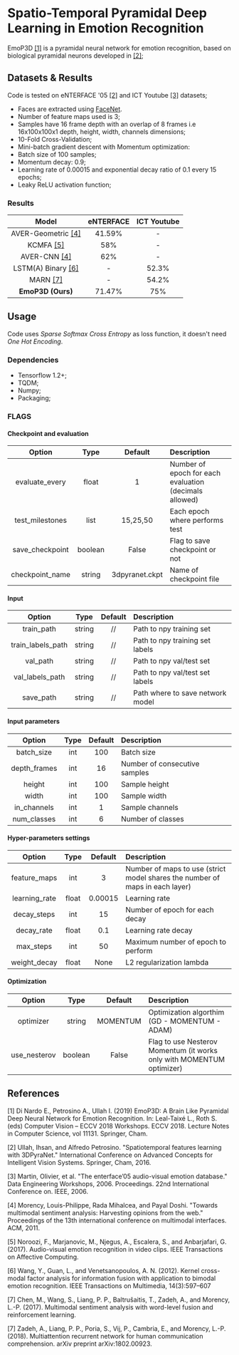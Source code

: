 # Spatio-Temporal Pyramidal Deep Learning in Emotion Recognition 

EmoP3D [[1]](#1) is a pyramidal neural network for emotion recognition, based on biological pyramidal neurons developed in [[2]](#2);

## Datasets & Results

Code is tested on eNTERFACE '05 [[2]](#2) and ICT Youtube [[3]](#3) datasets;

*   Faces are extracted using [FaceNet](https://github.com/davidsandberg/facenet).
*   Number of feature maps used is 3;
*   Samples have 16 frame depth with an overlap of
    8 frames i.e 16x100x100x1 depth, height, width, channels dimensions;
*   10-Fold Cross-Validation;
*   Mini-batch gradient descent with Momentum
    optimization:
*   Batch size of 100 samples;
*   Momentum decay: 0.9;
*   Learning rate of 0.00015 and exponential decay ratio of 0.1 every 15 epochs;
*   Leaky ReLU activation function;


### Results

|      Model     | eNTERFACE | ICT Youtube |
|:--------------:|:---------:|:-----------:|
| AVER-Geometric [[4]](#4) |   41.59%  |      -      |
|      KCMFA [[5]](#5)     |    58%    |      -      |
|    AVER-CNN [[4]](#4)    |    62%    |      -      |
| LSTM(A) Binary [[6]](#6) |     -     |    52.3%    |
|      MARN [[7]](#7)     |     -     |    54.2%    |
|  **EmoP3D (Ours)** |   71.47%  |     75%     |

## Usage

Code uses *Sparse Softmax Cross Entropy* as loss function, it doesn't need *One Hot Encoding*.

### Dependencies

*   Tensorflow 1.2+;
*   TQDM;
*   Numpy;
*   Packaging;

### FLAGS

#### Checkpoint and evaluation

|      Option     |   Type  |     Default    |                       Description                      |
|:---------------:|:-------:|:--------------:|:-------------------------------------------------------|
|  evaluate_every |  float  |        1       | Number of epoch for each evaluation (decimals allowed) |
| test_milestones |   list  |    15,25,50    | Each epoch where performs test                         |
| save_checkpoint | boolean |      False     | Flag to save checkpoint or not                         |
| checkpoint_name |  string | 3dpyranet.ckpt | Name of checkpoint file                                   |


#### Input

|       Option      |  Type  | Default |            Description           |
|:-----------------:|:------:|:-------:|:---------------------------------|
|     train_path    | string |    //   | Path to npy training set         |
| train_labels_path | string |    //   | Path to npy training set labels  |
|      val_path     | string |    //   | Path to npy val/test set         |
|  val_labels_path  | string |    //   | Path to npy val/test set labels  |
|     save_path     | string |    //   | Path where to save network model |


#### Input parameters

|    Option    | Type | Default |          Description          |
|:------------:|:----:|:-------:|:------------------------------|
|  batch_size  |  int |   100   | Batch size                    |
| depth_frames |  int |    16   | Number of consecutive samples |
|    height    |  int |   100   | Sample height                 |
|     width    |  int |   100   | Sample width                  |
|  in_channels |  int |    1    | Sample channels               |
|  num_classes |  int |    6    | Number of classes             |


#### Hyper-parameters settings

|     Option    |  Type | Default |                                  Description                                 |
|:-------------:|:-----:|:-------:|:-----------------------------------------------------------------------------|
|  feature_maps |  int  |    3    | Number of maps to use (strict model shares the number of maps in each layer) |
| learning_rate | float | 0.00015 | Learning rate                                                                |
|  decay_steps  |  int  |    15   | Number of epoch for each decay                                               |
|   decay_rate  | float |   0.1   | Learning rate decay                                                          |
|   max_steps   |  int  |    50   | Maximum number of epoch to perform                                           |
|  weight_decay | float |   None  | L2 regularization lambda                                                     |


#### Optimization 

|    Option    |   Type  |  Default |                              Description                              |
|:------------:|:-------:|:--------:|:----------------------------------------------------------------------|
|   optimizer  |  string | MOMENTUM | Optimization algorthim (GD - MOMENTUM - ADAM)                         |
| use_nesterov | boolean |   False  | Flag to use Nesterov Momentum (it works only with MOMENTUM optimizer) |                                            |


## References
<a name="1">[1]</a> Di Nardo E., Petrosino A., Ullah I. (2019) EmoP3D: A Brain Like Pyramidal Deep Neural Network for Emotion Recognition. In: Leal-Taixé L., Roth S. (eds) Computer Vision – ECCV 2018 Workshops. ECCV 2018. Lecture Notes in Computer Science, vol 11131. Springer, Cham.



<a name="2">[2]</a> Ullah, Ihsan, and Alfredo Petrosino. "Spatiotemporal features learning with 3DPyraNet." International Conference on Advanced Concepts for Intelligent Vision Systems. Springer, Cham, 2016.

<a name="3">[3]</a> Martin, Olivier, et al. "The enterface’05 audio-visual emotion database." Data Engineering Workshops, 2006. Proceedings. 22nd International Conference on. IEEE, 2006.

<a name="4">[4]</a> Morency, Louis-Philippe, Rada Mihalcea, and Payal Doshi. "Towards multimodal sentiment analysis: Harvesting opinions from the web." Proceedings of the 13th international conference on multimodal interfaces. ACM, 2011.

<a name="5">[5]</a> Noroozi, F., Marjanovic, M., Njegus, A., Escalera, S., and Anbarjafari, G. (2017). Audio-visual emotion recognition in video clips. IEEE Transactions on Affective Computing.

<a name="6">[6]</a> Wang, Y., Guan, L., and Venetsanopoulos, A. N. (2012). Kernel cross-modal factor analysis for information fusion with application to bimodal emotion recognition. IEEE Transactions on Multimedia, 14(3):597–607

<a name="7">[7]</a> Chen, M., Wang, S., Liang, P. P., Baltrušaitis, T., Zadeh, A., and Morency, L.-P. (2017). Multimodal sentiment analysis with word-level fusion and reinforcement learning. 

<a name="7">[7]</a> Zadeh, A., Liang, P. P., Poria, S., Vij, P., Cambria, E., and Morency, L.-P. (2018). Multiattention recurrent network for human communication comprehension. arXiv preprint arXiv:1802.00923.

